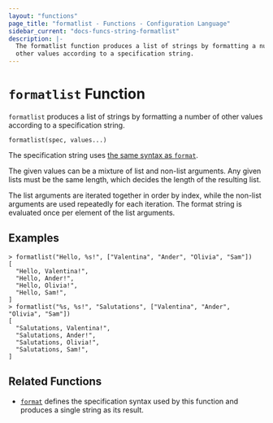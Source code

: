 ```yaml
---
layout: "functions"
page_title: "formatlist - Functions - Configuration Language"
sidebar_current: "docs-funcs-string-formatlist"
description: |-
  The formatlist function produces a list of strings by formatting a number of
  other values according to a specification string.
---
```


# `formatlist` Function


`formatlist` produces a list of strings by formatting a number of other
values according to a specification string.

```hcl
formatlist(spec, values...)
```

The specification string uses
[the same syntax as `format`](./format.html#specification-syntax).

The given values can be a mixture of list and non-list arguments. Any given
lists must be the same length, which decides the length of the resulting list.

The list arguments are iterated together in order by index, while the non-list
arguments are used repeatedly for each iteration. The format string is evaluated
once per element of the list arguments.

## Examples

```
> formatlist("Hello, %s!", ["Valentina", "Ander", "Olivia", "Sam"])
[
  "Hello, Valentina!",
  "Hello, Ander!",
  "Hello, Olivia!",
  "Hello, Sam!",
]
> formatlist("%s, %s!", "Salutations", ["Valentina", "Ander", "Olivia", "Sam"])
[
  "Salutations, Valentina!",
  "Salutations, Ander!",
  "Salutations, Olivia!",
  "Salutations, Sam!",
]
```

## Related Functions

* [`format`](./format.html) defines the specification syntax used by this
  function and produces a single string as its result.
